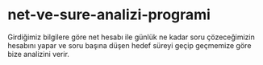 # net-ve-sure-analizi-programi
Girdiğimiz bilgilere göre net hesabı ile günlük ne kadar soru çözeceğimizin hesabını yapar ve soru başına düşen hedef süreyi geçip geçmemize göre bize analizini verir.
